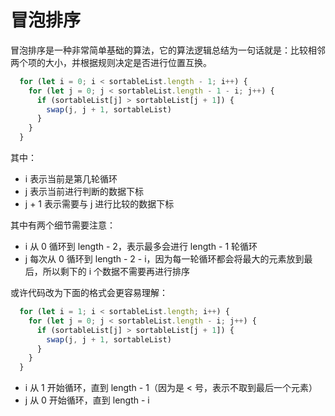 # 冒泡排序

冒泡排序是一种非常简单基础的算法，它的算法逻辑总结为一句话就是：比较相邻两个项的大小，并根据规则决定是否进行位置互换。

```js
  for (let i = 0; i < sortableList.length - 1; i++) {
    for (let j = 0; j < sortableList.length - 1 - i; j++) {
      if (sortableList[j] > sortableList[j + 1]) {
        swap(j, j + 1, sortableList)
      }
    }
  }
```
其中：
* i 表示当前是第几轮循环
* j 表示当前进行判断的数据下标
* j + 1 表示需要与 j 进行比较的数据下标

其中有两个细节需要注意：
* i 从 0 循环到 length - 2，表示最多会进行 length - 1 轮循环
* j 每次从 0 循环到 length - 2 - i，因为每一轮循环都会将最大的元素放到最后，所以剩下的 i 个数据不需要再进行排序

或许代码改为下面的格式会更容易理解：

```js
  for (let i = 1; i < sortableList.length; i++) {
    for (let j = 0; j < sortableList.length - i; j++) {
      if (sortableList[j] > sortableList[j + 1]) {
        swap(j, j + 1, sortableList)
      }
    }
  }
```

* i 从 1 开始循环，直到 length - 1（因为是 < 号，表示不取到最后一个元素）
* j 从 0 开始循环，直到 length - i
